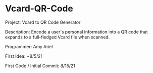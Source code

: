 # Vcard-QR-Code

Project: Vcard to QR Code Generator

Description: Encode a user's personal information into a QR code
             that expands to a full-fledged Vcard file when scanned.

Programmer: Amy Ariel

First Idea: ~8/5/21

First Code / Initial Commit: 8/15/21
